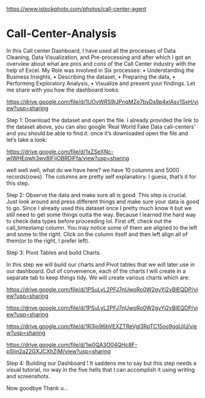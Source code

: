 https://www.istockphoto.com/photos/call-center-agent

# Call-Center-Analysis
In this Call center Dashboard, I have used all the processes of Data Cleaning, Data Visualization, and Pre-processing and after which I got an overview about what are pros and cons of the Call Center industry with the help of Excel. My Role was involved in Six processes: • Understanding the Business Insights, • Describing the dataset, • Preparing the data, • Performing Exploratory Analysis, • Visualize and present your findings.
Let me share with you how the dashboard looks:

https://drive.google.com/file/d/1UOvWRS9jJPnqMZe7bvDs9p4xlAsv1SxH/view?usp=sharing


Step 1: Download the dataset and open the file.
I already provided the link to the dataset above, you can also google ‘Real World Fake Data call-centers’ and you should be able to find it. once it’s downloaded open the file and let’s take a look:

https://drive.google.com/file/d/1xZSeXNc-wIWHEqwh3wv8IFijOBRDlFfa/view?usp=sharing


well well well, what do we have here? we have 10 columns and 5000 records(rows). The columns are pretty self explanatory. I guess, that’s it for this step.

Step 2: Observe the data and make sure all is good.
This step is crucial. Just look around and press different things and make sure your data is good to go. Since I already used this dataset once I pretty much know it but we still need to get some things outta the way. Because I learned the hard way to check data types before proceeding lol. First off, check out the call_timestamp column. You may notice some of them are aligned to the left and some to the right. Click on the column itself and then left align all of them(or to the right, I prefer left).



Step 3: Pivot Tables and build Charts.

In this step we will build our charts and Pivot tables that we will later use in our dashboard. Out of convenience, each of the charts I will create in a separate tab to keep things tidy. We will create various charts which are:

https://drive.google.com/file/d/1PSuLyL2PFJ7nUwoRo0W2gyYi2vBIEQDP/view?usp=sharing

https://drive.google.com/file/d/1PSuLyL2PFJ7nUwoRo0W2gyYi2vBIEQDP/view?usp=sharing

https://drive.google.com/file/d/1R3jo96bVEXZTReVgl3RpTC15oo9qqUiU/view?usp=sharing

https://drive.google.com/file/d/1w0QA3O04QHc8F-pSIjn2a22GXJCXhZjM/view?usp=sharing

Step 4: Building our Dashboard !
It saddens me to say but this step needs a visual tutorial, no way in the five hells that I can accomplish it using writing and screenshots. 

Now goodbye Thank u...
